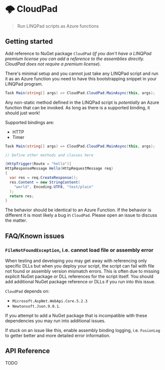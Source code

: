 # 🌩️ CloudPad

> Run LINQPad scripts as Azure functions

## Getting started

Add reference to NuGet package `CloudPad` (_if you don't have a LINQPad premium license you can add a reference to the assemblies directly. CloudPad does not require a premium license_).

There's minimal setup and you cannot just take any LINQPad script and run it as an Azure function you need to have this bootstrapping snippet in your LINQPad program.

```cs
Task Main(string[] args) => CloudPad.CloudPad.MainAsync(this, args);
```

Any non-static method defined in the LINQPad script is _potentially_ an Azure function that can be invoked. As long as there is a supported binding, it should just work!

Supported bindings are:

* HTTP
* Timer

```cs
Task Main(string[] args) => CloudPad.CloudPad.MainAsync(this, args);

// Define other methods and classes here

[HttpTrigger(Route = "hello")]
HttpResponseMessage Hello(HttpRequestMessage req)
{
  var res = req.CreateResponse();
  res.Content = new StringContent(
    "world", Encoding.UTF8, "text/plain"
  );
  return res;
}
```

The behavior should be identical to an Azure Function. If the behavior is different it is most likely a bug in `CloudPad`. Please open an issue to discuss the matter.

## FAQ/Known issues

### `FileNotFoundException`, i.e. cannot load file or assembly error

When testing and developing you may get away with referencing only specific DLLs but when you deploy your script, the script can fail with file not found or assembly version mismatch errors. This is often due to missing explicit NuGet package or DLL references for the script itself. You should add additional NuGet package reference or DLLs if you run into this issue.

`CloudPad` depends on:

* `Microsoft.AspNet.WebApi.Core.5.2.3`
* `Newtonsoft.Json.9.0.1`.

If you attempt to add a NuGet package that is incompatible with these dependencies you may run into additional issues.

If stuck on an issue like this, enable assembly binding logging, i.e. `FusionLog` to getter better and more detailed error information.

## API Reference

TODO
